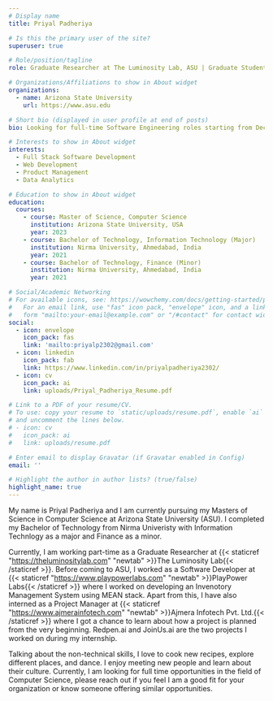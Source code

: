 ```yaml
---
# Display name
title: Priyal Padheriya

# Is this the primary user of the site?
superuser: true

# Role/position/tagline
role: Graduate Researcher at The Luminosity Lab, ASU | Graduate Student, Computer Science

# Organizations/Affiliations to show in About widget
organizations:
  - name: Arizona State University
    url: https://www.asu.edu

# Short bio (displayed in user profile at end of posts)
bio: Looking for full-time Software Engineering roles starting from December 2023. Please reach out if you think I am a good fit at your organization.

# Interests to show in About widget
interests:
  - Full Stack Software Development 
  - Web Development
  - Product Management
  - Data Analytics

# Education to show in About widget
education:
  courses:
    - course: Master of Science, Computer Science
      institution: Arizona State University, USA
      year: 2023
    - course: Bachelor of Technology, Information Technology (Major)
      institution: Nirma University, Ahmedabad, India
      year: 2021
    - course: Bachelor of Technology, Finance (Minor)
      institution: Nirma University, Ahmedabad, India
      year: 2021

# Social/Academic Networking
# For available icons, see: https://wowchemy.com/docs/getting-started/page-builder/#icons
#   For an email link, use "fas" icon pack, "envelope" icon, and a link in the
#   form "mailto:your-email@example.com" or "/#contact" for contact widget.
social:
  - icon: envelope
    icon_pack: fas
    link: 'mailto:priyalp2302@gmail.com'
  - icon: linkedin
    icon_pack: fab
    link: https://www.linkedin.com/in/priyalpadheriya2302/
  - icon: cv
    icon_pack: ai
    link: uploads/Priyal_Padheriya_Resume.pdf

# Link to a PDF of your resume/CV.
# To use: copy your resume to `static/uploads/resume.pdf`, enable `ai` icons in `params.toml`,
# and uncomment the lines below.
# - icon: cv
#   icon_pack: ai
#   link: uploads/resume.pdf

# Enter email to display Gravatar (if Gravatar enabled in Config)
email: ''

# Highlight the author in author lists? (true/false)
highlight_name: true
---
```


My name is Priyal Padheriya and I am currently pursuing my Masters of Science in Computer Science at Arizona State University (ASU). I completed my Bachelor of Technology from Nirma Univeristy with Information Technlogy as a major and Finance as a minor.

Currently, I am working part-time as a Graduate Researcher at {{< staticref "https://theluminositylab.com" "newtab" >}}The Luminosity Lab{{< /staticref >}}. Before coming to ASU, I worked as a Software Developer at {{< staticref "https://www.playpowerlabs.com" "newtab" >}}PlayPower Labs{{< /staticref >}} where I worked on developing an Invenotory Management System using MEAN stack. Apart from this, I have also interned as a Project Manager at {{< staticref "https://www.ajmerainfotech.com" "newtab" >}}Ajmera Infotech Pvt. Ltd.{{< /staticref >}} where I got a chance to learn about how a project is planned from the very beginning. Redpen.ai and JoinUs.ai are the two projects I worked on during my internship.

Talking about the non-technical skills, I love to cook new recipes, explore different places, and dance. I enjoy meeting new people and learn about their culture. Currently, I am looking for full time opportunities in the field of Computer Science, please reach out if you feel I am a good fit for your organization or know someone offering similar opportunities.


